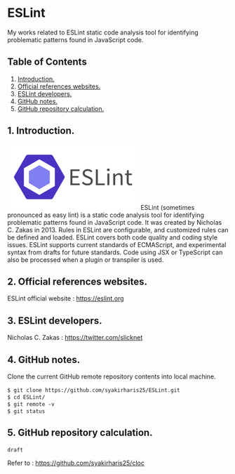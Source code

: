 # ESLint
My works related to ESLint static code analysis tool for identifying problematic patterns found in JavaScript code.

## Table of Contents
1. [Introduction.](#introduction)
2. [Official references websites.](#references)
3. [ESLint developers.](#developers)
4. [GitHub notes.](#github)
5. [GitHub repository calculation.](#calculation)

<a name="introduction"></a>
## 1. Introduction.
<img src="eslint.png" height="150"> 
ESLint (sometimes pronounced as easy lint) is a static code analysis tool for identifying problematic patterns found in JavaScript code. It was created by Nicholas C. Zakas in 2013. Rules in ESLint are configurable, and customized rules can be defined and loaded. ESLint covers both code quality and coding style issues. ESLint supports current standards of ECMAScript, and experimental syntax from drafts for future standards. Code using JSX or TypeScript can also be processed when a plugin or transpiler is used.

<a name="references"></a>
## 2. Official references websites. 
ESLint official website : https://eslint.org <br />

<a name="developers"></a>
## 3. ESLint developers.
Nicholas C. Zakas : https://twitter.com/slicknet <br />
 
<a name="github"></a>
## 4. GitHub notes.
Clone the current GitHub remote repository contents into local machine.
```
$ git clone https://github.com/syakirharis25/ESLint.git
$ cd ESLint/
$ git remote -v
$ git status
```

<a name="calculation"></a>
## 5. GitHub repository calculation.
```
draft
```
Refer to : https://github.com/syakirharis25/cloc
